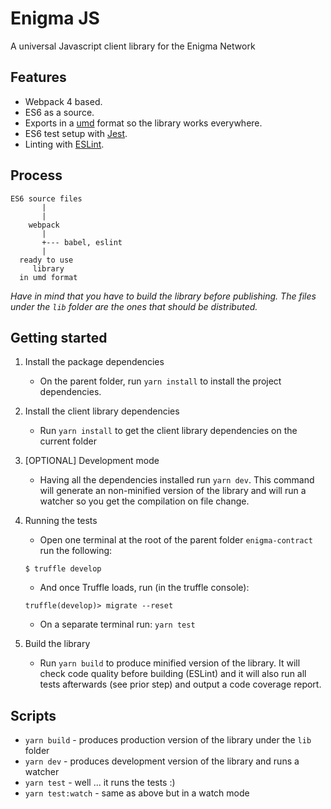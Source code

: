 # Enigma JS

A universal Javascript client library for the Enigma Network

## Features

* Webpack 4 based.
* ES6 as a source.
* Exports in a [umd](https://github.com/umdjs/umd) format so the library works everywhere.
* ES6 test setup with [Jest](https://jestjs.io/).
* Linting with [ESLint](http://eslint.org/).

## Process

```
ES6 source files
       |
       |
    webpack
       |
       +--- babel, eslint
       |
  ready to use
     library
  in umd format
```

*Have in mind that you have to build the library before publishing. The files under the `lib` folder are the ones that should be distributed.*

## Getting started

1. Install the package dependencies

    * On the parent folder, run `yarn install` to install the project dependencies.

2. Install the client library dependencies

    * Run `yarn install` to get the client library dependencies on the current folder
  
3. [OPTIONAL] Development mode

    * Having all the dependencies installed run `yarn dev`. This command will generate an non-minified version of the library and will run a watcher so you get the compilation on file change.
  
4. Running the tests

    * Open one terminal at the root of the parent folder `enigma-contract` run the following:
    ```
    $ truffle develop
    ```
    * And once Truffle loads, run (in the truffle console):
    ```
    truffle(develop)> migrate --reset
    ```
    * On a separate terminal run: `yarn test`
    
5. Build the library

    * Run `yarn build` to produce minified version of the library. It will check code quality before building (ESLint) and it will also run all tests afterwards (see prior step) and output a code coverage report.


## Scripts

* `yarn build` - produces production version of the library under the `lib` folder
* `yarn dev` - produces development version of the library and runs a watcher
* `yarn test` - well ... it runs the tests :)
* `yarn test:watch` - same as above but in a watch mode
